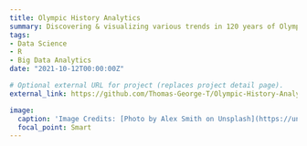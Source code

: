 ```yaml
---
title: Olympic History Analytics
summary: Discovering & visualizing various trends in 120 years of Olympic history using R
tags:
- Data Science
- R
- Big Data Analytics
date: "2021-10-12T00:00:00Z"

# Optional external URL for project (replaces project detail page).
external_link: https://github.com/Thomas-George-T/Olympic-History-Analytics-in-R

image:
  caption: 'Image Credits: [Photo by Alex Smith on Unsplash](https://unsplash.com/?utm_source=unsplash&utm_medium=referral&utm_content=creditCopyText")'
  focal_point: Smart
---
```

  